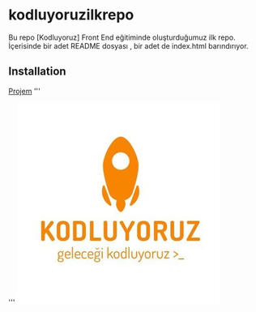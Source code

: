 # kodluyoruzilkrepo
Bu repo [Kodluyoruz] Front End eğitiminde oluşturduğumuz ilk repo. İçerisinde bir adet README dosyası , bir adet de index.html barındırıyor.
## Installation 
[Projem](https://github.com/iremsamur/kodluyoruzilkrepo.git)
'''

'''
![Kodluyoruz Logo](https://raw.githubusercontent.com/Kodluyoruz/taskforce/git/git/markdown-nedir-nasil-kullaniriz-/figures/kodluyoruz_logo.jpg)

